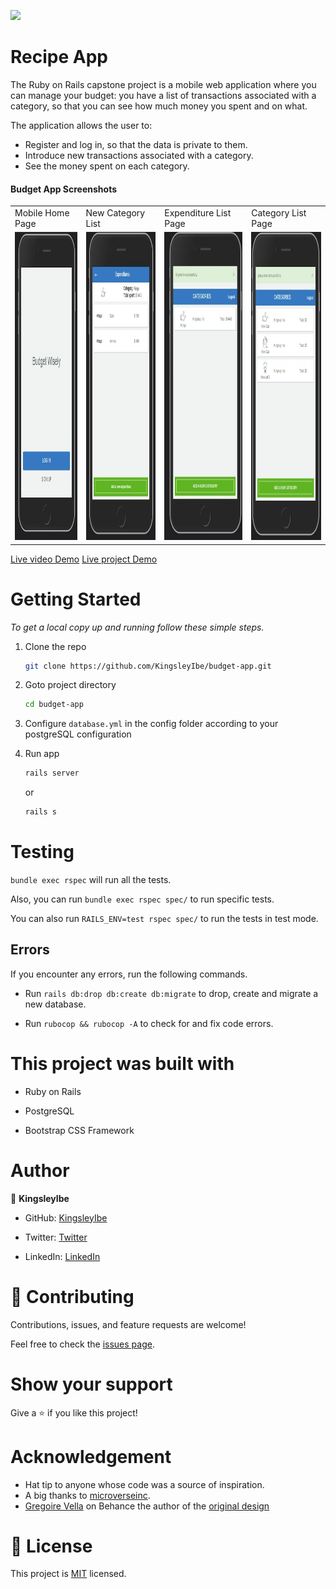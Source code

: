 ![](https://img.shields.io/badge/Microverse-blueviolet)

# Recipe App

The Ruby on Rails capstone project is a mobile web application where you can manage your budget: you have a list of transactions associated with a category, so that you can see how much money you spent and on what.

The application allows the user to:

- Register and log in, so that the data is private to them.
- Introduce new transactions associated with a category.
- See the money spent on each category.

#### Budget App Screenshots

<table>
  <tr>
    <td>Mobile Home Page</td>
     <td>New Category List</td>
     <td>Expenditure List Page</td>
     <td>Category List Page</td>
  </tr>
  <tr>
    <td><img src="./app/assets/images/HomePage.jpeg" width=256 height=493></td>
    <td><img src="./app/assets/images/expenses.jpeg" width=256 height=493></td>
    <td><img src="./app/assets/images/new.jpeg" width=256 height=493></td>
    <td><img src="./app/assets/images/cat.jpeg" width=256 height=493></td>
  </tr>
 </table>

[Live video Demo](https://vimeo.com/701801323/bb1bd337d4)
[Live project Demo](https://budget-m-app.herokuapp.com/)
# Getting Started


_To get a local copy up and running follow these simple steps._

1. Clone the repo
   ```sh
   git clone https://github.com/KingsleyIbe/budget-app.git
   ```
2. Goto project directory
   ```sh
   cd budget-app
   ```

3. Configure `database.yml` in the config folder according to your postgreSQL configuration
4. Run app
   ```sh
   rails server
   ```
   or
   ```sh
   rails s
   ```


# Testing

`bundle exec rspec` will run all the tests.

Also, you can run `bundle exec rspec spec/` to run specific tests.

You can also run `RAILS_ENV=test rspec spec/` to run the tests in test mode.

## Errors

If you encounter any errors, run the following commands.

- Run `rails db:drop db:create db:migrate` to drop, create and migrate a new database.

- Run `rubocop && rubocop -A` to check for and fix code errors.

# This project was built with

- Ruby on Rails

- PostgreSQL

- Bootstrap CSS Framework

# Author

👤 **KingsleyIbe**

- GitHub: [KingsleyIbe](https://github.com/KingsleyIbe)

- Twitter: [Twitter](https://twitter.com/ibekingsley2)

- LinkedIn: [LinkedIn](https://www.linkedin.com/in/kingsley-ibe/)

# 🤝 Contributing

Contributions, issues, and feature requests are welcome!

Feel free to check the [issues page](https://github.com/KingsleyIbe/budget-app/issues).

# Show your support

Give a ⭐️ if you like this project!

# Acknowledgement

- Hat tip to anyone whose code was a source of inspiration.
- A big thanks to [microverseinc](https://github.com/microverseinc).
- [Gregoire Vella](https://www.behance.net/gregoirevella) on Behance the author of the [original design](https://www.behance.net/gallery/19759151/Snapscan-iOs-design-and-branding?tracking_source=)

# 📝 License

This project is [MIT](./MIT.md) licensed.